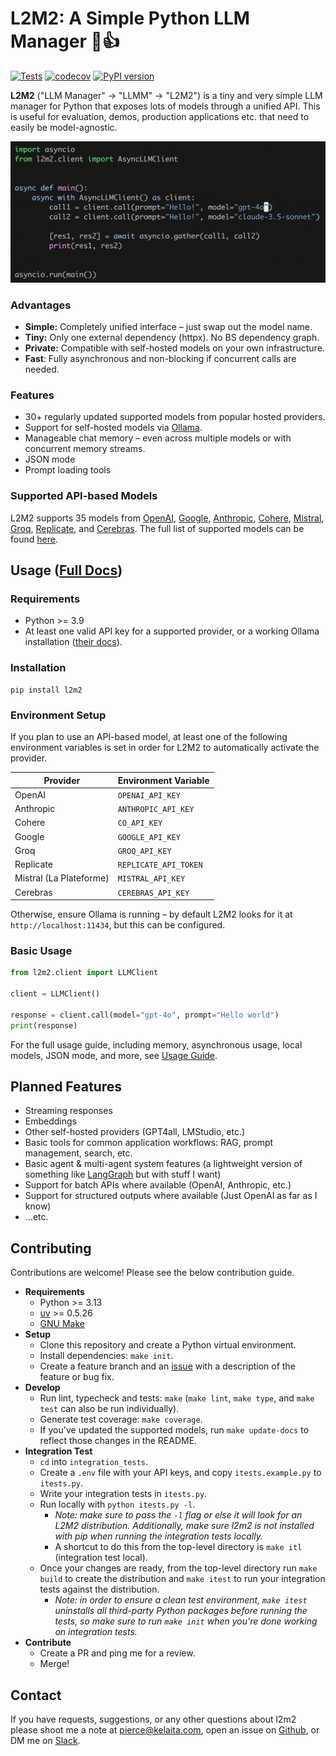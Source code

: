 # L2M2: A Simple Python LLM Manager 💬👍

[![Tests](https://github.com/pkelaita/l2m2/actions/workflows/tests.yml/badge.svg?timestamp=1739667973)](https://github.com/pkelaita/l2m2/actions/workflows/tests.yml) [![codecov](https://codecov.io/github/pkelaita/l2m2/graph/badge.svg?token=UWIB0L9PR8)](https://codecov.io/github/pkelaita/l2m2) [![PyPI version](https://badge.fury.io/py/l2m2.svg?timestamp=1739667973)](https://badge.fury.io/py/l2m2)

**L2M2** ("LLM Manager" &rarr; "LLMM" &rarr; "L2M2") is a tiny and very simple LLM manager for Python that exposes lots of models through a unified API. This is useful for evaluation, demos, production applications etc. that need to easily be model-agnostic.

![](docs/assets/l2m2-demo.gif)

### Advantages

- **Simple:** Completely unified interface – just swap out the model name.
- **Tiny:** Only one external dependency (httpx). No BS dependency graph.
- **Private:** Compatible with self-hosted models on your own infrastructure.
- **Fast**: Fully asynchronous and non-blocking if concurrent calls are needed.

### Features

- 30+ regularly updated supported models from popular hosted providers.
- Support for self-hosted models via [Ollama](https://ollama.ai/).
- Manageable chat memory – even across multiple models or with concurrent memory streams.
- JSON mode
- Prompt loading tools

### Supported API-based Models

L2M2 supports <!--start-model-count-->35<!--end-model-count--> models from <!--start-prov-list-->[OpenAI](https://openai.com/api/), [Google](https://ai.google.dev/), [Anthropic](https://www.anthropic.com/api), [Cohere](https://docs.cohere.com/), [Mistral](https://docs.mistral.ai/deployment/laplateforme/overview/), [Groq](https://wow.groq.com/), [Replicate](https://replicate.com/), and [Cerebras](https://inference-docs.cerebras.ai)<!--end-prov-list-->. The full list of supported models can be found [here](docs/supported_models.md).

## Usage ([Full Docs](docs/usage_guide.md))

### Requirements

- Python >= 3.9
- At least one valid API key for a supported provider, or a working Ollama installation ([their docs](https://github.com/ollama/ollama#readme)).

### Installation

```
pip install l2m2
```

### Environment Setup

If you plan to use an API-based model, at least one of the following environment variables is set in order for L2M2 to automatically activate the provider.

| Provider                | Environment Variable  |
| ----------------------- | --------------------- |
| OpenAI                  | `OPENAI_API_KEY`      |
| Anthropic               | `ANTHROPIC_API_KEY`   |
| Cohere                  | `CO_API_KEY`          |
| Google                  | `GOOGLE_API_KEY`      |
| Groq                    | `GROQ_API_KEY`        |
| Replicate               | `REPLICATE_API_TOKEN` |
| Mistral (La Plateforme) | `MISTRAL_API_KEY`     |
| Cerebras                | `CEREBRAS_API_KEY`    |

Otherwise, ensure Ollama is running – by default L2M2 looks for it at `http://localhost:11434`, but this can be configured.

### Basic Usage

```python
from l2m2.client import LLMClient

client = LLMClient()

response = client.call(model="gpt-4o", prompt="Hello world")
print(response)
```

For the full usage guide, including memory, asynchronous usage, local models, JSON mode, and more, see [Usage Guide](docs/usage_guide.md).

## Planned Features

- Streaming responses
- Embeddings
- Other self-hosted providers (GPT4all, LMStudio, etc.)
- Basic tools for common application workflows: RAG, prompt management, search, etc.
- Basic agent & multi-agent system features (a lightweight version of something like [LangGraph](https://www.langchain.com/langgraph) but with stuff I want)
- Support for batch APIs where available (OpenAI, Anthropic, etc.)
- Support for structured outputs where available (Just OpenAI as far as I know)
- ...etc.

## Contributing

Contributions are welcome! Please see the below contribution guide.

- **Requirements**
  - Python >= 3.13
  - [uv](https://docs.astral.sh/uv/getting-started/installation/) >= 0.5.26
  - [GNU Make](https://www.gnu.org/software/make/)
- **Setup**
  - Clone this repository and create a Python virtual environment.
  - Install dependencies: `make init`.
  - Create a feature branch and an [issue](https://github.com/pkelaita/l2m2/issues) with a description of the feature or bug fix.
- **Develop**
  - Run lint, typecheck and tests: `make` (`make lint`, `make type`, and `make test` can also be run individually).
  - Generate test coverage: `make coverage`.
  - If you've updated the supported models, run `make update-docs` to reflect those changes in the README.
- **Integration Test**
  - `cd` into `integration_tests`.
  - Create a `.env` file with your API keys, and copy `itests.example.py` to `itests.py`.
  - Write your integration tests in `itests.py`.
  - Run locally with `python itests.py -l`.
    - _Note: make sure to pass the `-l` flag or else it will look for an L2M2 distribution. Additionally, make sure l2m2 is not installed with pip when running the integration tests locally._
    - A shortcut to do this from the top-level directory is `make itl` (integration test local).
  - Once your changes are ready, from the top-level directory run `make build` to create the distribution and `make itest` to run your integration tests against the distribution.
    - _Note: in order to ensure a clean test environment, `make itest` uninstalls all third-party Python packages before running the tests, so make sure to run `make init` when you're done working on integration tests._
- **Contribute**
  - Create a PR and ping me for a review.
  - Merge!

## Contact

If you have requests, suggestions, or any other questions about l2m2 please shoot me a note at [pierce@kelaita.com](mailto:pierce@kelaita.com), open an issue on [Github](https://github.com/pkelaita/l2m2/issues), or DM me on [Slack](https://join.slack.com/t/genai-collective/shared_invite/zt-285qq7joi-~bqHwFZcNtqntoRmGirAfQ).
